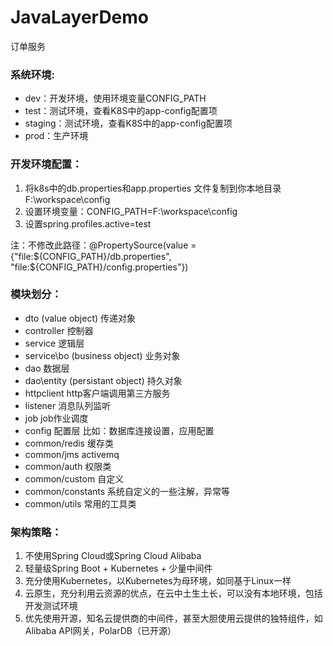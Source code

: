 # JavaLayerDemo
订单服务

### 系统环境:
* dev：开发环境，使用环境变量CONFIG_PATH
* test：测试环境，查看K8S中的app-config配置项
* staging：测试环境，查看K8S中的app-config配置项
* prod：生产环境

### 开发环境配置：
1. 将k8s中的db.properties和app.properties 文件复制到你本地目录F:\workspace\config
2. 设置环境变量：CONFIG_PATH=F:\workspace\config
3. 设置spring.profiles.active=test

注：不修改此路径：@PropertySource(value = {"file:${CONFIG_PATH}/db.properties", "file:${CONFIG_PATH}/config.properties"})


### 模块划分：
* dto  (value object) 				传递对象
* controller						控制器
* service 							逻辑层
* service\bo (business object) 		业务对象
* dao          						数据层
* dao\entity  (persistant object) 	持久对象
* httpclient 						http客户端调用第三方服务
* listener 							消息队列监听
* job 						        job作业调度
* config							配置层 比如：数据库连接设置，应用配置
* common/redis  					缓存类
* common/jms 					    activemq
* common/auth 				        权限类
* common/custom  			        自定义
* common/constants 			        系统自定义的一些注解，异常等
* common/utils   				    常用的工具类

### 架构策略：
1. 不使用Spring Cloud或Spring Cloud Alibaba
2. 轻量级Spring Boot + Kubernetes + 少量中间件
3. 充分使用Kubernetes，以Kubernetes为母环境，如同基于Linux一样
4. 云原生，充分利用云资源的优点，在云中土生土长，可以没有本地环境，包括开发测试环境
5. 优先使用开源，知名云提供商的中间件，甚至大胆使用云提供的独特组件，如Alibaba API网关，PolarDB（已开源）